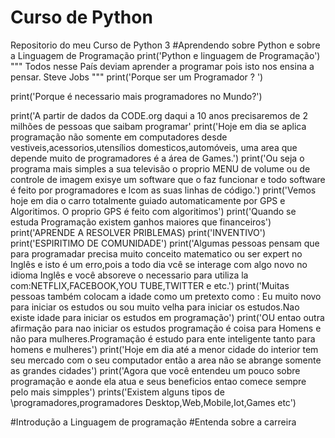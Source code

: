 # Curso de Python
 Repositorio do meu Curso de Python 3
 #Aprendendo sobre Python e sobre a Linguagem de Programação 
print('Python e linguagem de Programação')
""" 
Todos nesse País deviam aprender a programar pois isto nos ensina a pensar.
Steve Jobs
"""
print('Porque ser um Programador ? ')

print('Porque é necessario mais programadores no Mundo?')

print('A partir de dados  da CODE.org daqui a 10 anos precisaremos de 2 milhões de pessoas que saibam programar'
print('Hoje em dia se aplica programação não somente em computadores desde vestiveis,acessorios,utensílios domesticos,automóveis, uma area que depende muito de programadores é a área de Games.')
print('Ou seja o programa mais simples a sua televisão o proprio MENU de volume ou de controle de imagem exisye um software que o faz funcionar e todo software é feito por programadores e lcom as suas linhas de código.')
print('Vemos hoje em dia o carro totalmente guiado automaticamente por GPS e Algoritimos. O proprio GPS é feito com algoritimos')
print('Quando se estuda Programação existem ganhos maiores que financeiros')
print('APRENDE A RESOLVER PRIBLEMAS)
print('INVENTIVO')
print('ESPIRITIMO DE COMUNIDADE')
print('Algumas pessoas pensam que para programadar precisa muito conceito matematico ou ser expert no Inglês e isto é um erro,pois a   todo dia vcê se interage com algo novo no idioma Inglês e você absoreve o necessario para utiliza la com:NETFLIX,FACEBOOK,YOU TUBE,TWITTER e etc.')
print('Muitas pessoas também colocam a idade como um pretexto como : Eu muito novo para iniciar os estudos ou sou muito velha para iniciar os estudos.Nao existe idade para iniciar os estudos em programação') 
print('OU entao outra afirmação para nao iniciar os estudos programação é coisa para Homens e não para mulheres.Programação é estudo para ente inteligente tanto para homens e mulheres')
print('Hoje em dia até a menor cidade do interior tem seu mercado com o seu computador então a area não se abrange somente as grandes cidades')
print('Agora que você entendeu um pouco sobre programação e aonde ela atua e seus beneficios entao comece sempre pelo mais simpples')
prints('Existem alguns tipos de \programadores,programadores Desktop,Web,Mobile,Iot,Games etc')

#Introdução a Linguagem de programação 
#Entenda sobre a carreira 














